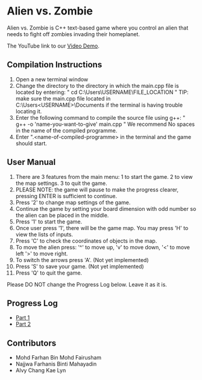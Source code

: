 # Alien vs. Zombie

Alien vs. Zombie is C++ text-based game where you control an alien that needs to fight off zombies invading their homeplanet.

The YouTube link to our [Video Demo](https://www.youtube.com/watch?v=qx9FZV_0UcY).

## Compilation Instructions

1) Open a new terminal window
2) Change the directory to the directory in which the main.cpp file is located by entering: " cd C:\Users\USERNAME\FILE_LOCATION "
    TIP: make sure the main.cpp file located in C:\Users\<USERNAME>\Documents if the terminal is having trouble locating it.
3) Enter the following command to compile the source file using g++:
    " g++ -o 'name-you-want-to-give' main.cpp "
    We recommend No spaces in the name of the compiled programme.
4) Enter ".\<name-of-compiled-programme> in the terminal and the game should start.


## User Manual

1) There are 3 features from the main menu:
    1 to start the game.
    2 to view the map settings.
    3 to quit the game.
2) PLEASE NOTE: the game will pause to make the progress clearer, pressing ENTER is sufficient to continue.
3) Press '2' to change map settings of the game.
4) Continue the game by setting your board dimension with odd number so the alien can be placed in the middle.
5) Press '1' to start the game.
6) Once user press '1', there will be the game map. You may press 'H' to view the lists of inputs.
7) Press 'C' to check the coordinates of objects in the map.
8) To move the alien press: 
    '^' to move up,
    'v' to move down, 
    '<' to move left 
    '>' to move right.
9) To switch the arrows press 'A'. (Not yet implemented)
10) Press 'S' to save your game. (Not yet implemented)
11) Press 'Q' to quit the game.

Please DO NOT change the Progress Log below. Leave it as it is.

## Progress Log

- [Part 1](PART1.md)
- [Part 2](PART2.md)

## Contributors

- Mohd Farhan Bin Mohd Fairusham
- Najjwa Farhanis Binti Mahayadin
- Alvy Chang Kae Lyn



